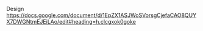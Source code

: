 Design
https://docs.google.com/document/d/1EpZX1ASJWoSVorsgCjefaCAO8QUYX7DWGNtmEJEiLAo/edit#heading=h.clcgxok0goke